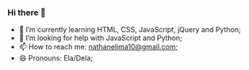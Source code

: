### Hi there 👋

- 🌱 I’m currently learning HTML, CSS, JavaScript, jQuery and Python;
- 🤔 I’m looking for help with JavaScript and Python;
- 📫 How to reach me: nathanelima10@gmail.com;
- 😄 Pronouns: Ela/Dela;


